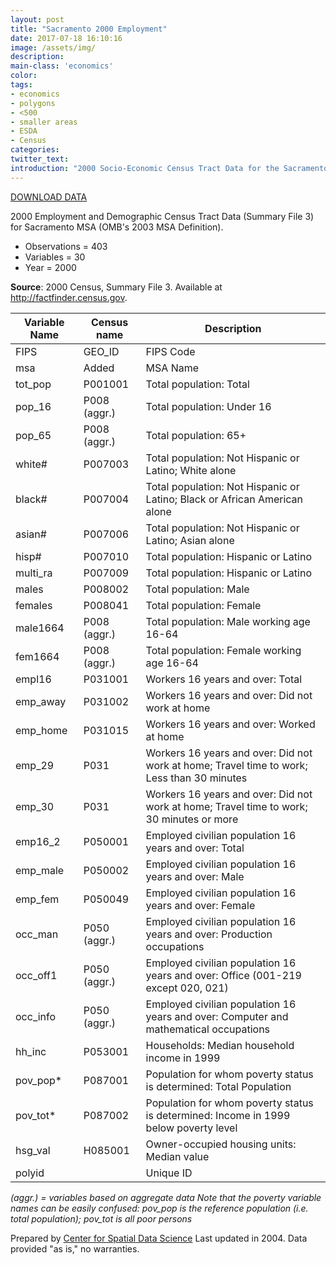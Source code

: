 ```yaml
---
layout: post
title: "Sacramento 2000 Employment"
date: 2017-07-18 16:10:16
image: /assets/img/
description:
main-class: 'economics'
color:
tags:
- economics
- polygons
- <500
- smaller areas
- ESDA
- Census
categories:
twitter_text:
introduction: "2000 Socio-Economic Census Tract Data for the Sacramento MSA, CA"
---
```


<script>
var map = L.map('map');
L.tileLayer('https://api.tiles.mapbox.com/v4/{id}/{z}/{x}/{y}.png?access_token=pk.eyJ1IjoibWFwYm94IiwiYSI6ImNpejY4NXVycTA2emYycXBndHRqcmZ3N3gifQ.rJcFIG214AriISLbB6B5aw', { <!--this is the URL for the Nepal Geojson-->
maxZoom: 18,
attribution: 'Map data &copy; <a href="http://openstreetmap.org">OpenStreetMap</a> contributors, ' +
'<a href="http://creativecommons.org/licenses/by-sa/2.0/">CC-BY-SA</a>, ' +
'Imagery © <a href="http://mapbox.com">Mapbox</a>',
id: 'mapbox.light'
}).addTo(map);

map.scrollWheelZoom.disable();
map.touchZoom.disable();
var enableMapInteraction = function () {
map.scrollWheelZoom.enable();
map.touchZoom.enable();
}
$('#map').on('click touch', enableMapInteraction);
$('#map').on('mouseout', function(){ map.scrollWheelZoom.disable();});

var smallIcon = L.icon({
iconUrl: 'http://www.hckrecruitment.nic.in/images/blue.png',
iconSize: [16, 16], // size of the icon
});

function onEachFeature(feature, layer) {
//console.log(feature);
var txt = "";
for (var fname in feature.properties) {
txt += fname;
txt += " : ";
txt += feature.properties[fname];
txt += "<br/>";
}
layer.bindPopup(txt);
}


// load GeoJSON from an external file
// load GeoJSON from an external file
$.getJSON("../data/sacramento1.geojson",function(data){
// add GeoJSON layer to the map once the file is loaded
var json = L.geoJson(data, {
pointToLayer: function(feature, latlng) {

return L.marker(latlng, {
icon: smallIcon
});
},
onEachFeature: onEachFeature
});
json.addTo(map);
map.fitBounds(json.getBounds());
});

</script>

[DOWNLOAD DATA](https://s3.amazonaws.com/geoda/data/sacramento.zip)


2000 Employment and Demographic Census Tract Data (Summary File 3) for Sacramento MSA (OMB's 2003 MSA Definition).

* Observations = 403
* Variables = 30
* Year = 2000

**Source**: 2000 Census, Summary File 3. Available at http://factfinder.census.gov.

|Variable Name| Census name| Description|
|---|---|---|
|FIPS |GEO_ID| FIPS Code|
|msa|Added|MSA Name|
|tot_pop |P001001 |Total population: Total|
|pop_16|P008 (aggr.)|Total population: Under 16|
|pop_65|P008 (aggr.)|Total population: 65+|
|white# |P007003| Total population: Not Hispanic or Latino; White alone|
|black# |P007004| Total population: Not Hispanic or Latino; Black or African American alone|
|asian#| P007006| Total population: Not Hispanic or Latino; Asian alone|
|hisp#|P007010|Total population: Hispanic or Latino|
|multi_ra|P007009|Total population: Hispanic or Latino|
|males |P008002 |Total population: Male|
|females |P008041 |Total population: Female|
|male1664|P008 (aggr.)|Total population: Male working age 16-64|
|fem1664|P008 (aggr.)|Total population: Female working age 16-64|
|empl16 |P031001| Workers 16 years and over: Total|
|emp_away |P031002| Workers 16 years and over: Did not work at home|
|emp_home |P031015| Workers 16 years and over: Worked at home|
|emp_29|P031 |Workers 16 years and over: Did not work at home; Travel time to work; Less than 30 minutes|
|emp_30|P031 |Workers 16 years and over: Did not work at home; Travel time to work; 30 minutes or more|
|emp16_2|P050001| Employed civilian population 16 years and over: Total|
|emp_male|P050002 |Employed civilian population 16 years and over: Male
|emp_fem|P050049 |Employed civilian population 16 years and over: Female
|occ_man|P050 (aggr.)| Employed civilian population 16 years and over: Production occupations|
|occ_off1|P050 (aggr.)| Employed civilian population 16 years and over: Office (001-219 except 020, 021)|
|occ_info|P050 (aggr.)| Employed civilian population 16 years and over: Computer and mathematical occupations|
|hh_inc|P053001 |Households: Median household income in 1999|
|pov_pop*|P087001 |Population for whom poverty status is determined: Total Population|
|pov_tot*|P087002 |Population for whom poverty status is determined: Income in 1999 below poverty level|
|hsg_val|H085001|Owner-occupied housing units: Median value
|polyid||Unique ID||

*(aggr.) = variables based on aggregate data*
*Note that the poverty variable names can be easily confused: pov_pop is the reference population (i.e. total population); pov_tot is all poor persons*

Prepared by [Center for Spatial Data Science](https://spatial.uchicago.edu/) Last updated in 2004. Data provided "as is," no warranties.
